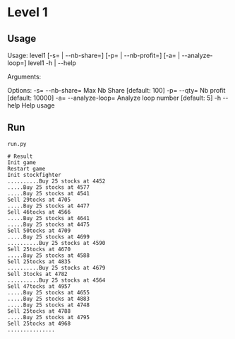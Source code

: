 # Level 1

## Usage

Usage:
  level1 [-s=<nbshare> | --nb-share=<nbshare>] [-p=<nbprofit> | --nb-profit=<nbprofit>] [-a=<nb> | --analyze-loop=<nb>]
  level1 -h | --help

Arguments:

Options:
  -s=<nbshare> --nb-share=<nbshare>     Max Nb Share [default: 100]
  -p=<nbprofit> --qty=<qorder>          Nb profit [default: 10000]
  -a=<nb> --analyze-loop=<nb>           Analyze loop number [default: 5]
  -h --help                             Help usage

## Run

    run.py

    # Result
    Init game
    Restart game
    Init stockfighter
    ..........Buy 25 stocks at 4452
    .....Buy 25 stocks at 4577
    .....Buy 25 stocks at 4541
    Sell 29tocks at 4705
    .....Buy 25 stocks at 4477
    Sell 46tocks at 4566
    .....Buy 25 stocks at 4641
    .....Buy 25 stocks at 4475
    Sell 50tocks at 4709
    .....Buy 25 stocks at 4699
    ..........Buy 25 stocks at 4590
    Sell 25tocks at 4670
    .....Buy 25 stocks at 4588
    Sell 25tocks at 4835
    ..........Buy 25 stocks at 4679
    Sell 3tocks at 4782
    ..........Buy 25 stocks at 4564
    Sell 47tocks at 4957
    .....Buy 25 stocks at 4655
    .....Buy 25 stocks at 4883
    .....Buy 25 stocks at 4748
    Sell 25tocks at 4788
    .....Buy 25 stocks at 4795
    Sell 25tocks at 4968
    ...............
